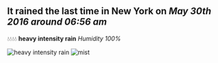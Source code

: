 ## It rained the last time in New York on *May 30th 2016 around 06:56 am*
💧💧💧💧  **heavy intensity rain** *Humidity 100%*

![heavy intensity rain](http://openweathermap.org/img/w/10n.png) ![mist](http://openweathermap.org/img/w/50n.png)
